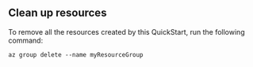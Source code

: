 ## <a name="clean-up-resources"></a>Clean up resources

To remove all the resources created by this QuickStart, run the following command:

```azurecli
az group delete --name myResourceGroup
```